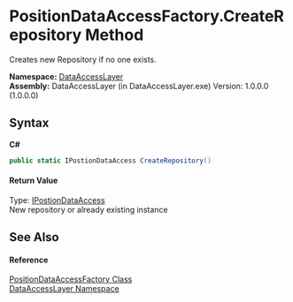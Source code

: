 # PositionDataAccessFactory.CreateRepository Method 
 

Creates new Repository if no one exists.

**Namespace:**&nbsp;<a href="a7c61f8d-f057-3930-35a0-27e5c277cc0e">DataAccessLayer</a><br />**Assembly:**&nbsp;DataAccessLayer (in DataAccessLayer.exe) Version: 1.0.0.0 (1.0.0.0)

## Syntax

**C#**<br />
``` C#
public static IPostionDataAccess CreateRepository()
```


#### Return Value
Type: <a href="8d6a6c3f-d0e9-b984-b406-db63c8fbc505">IPostionDataAccess</a><br />New repository or already existing instance

## See Also


#### Reference
<a href="0028d21c-550d-fb2d-1bac-7da350886db7">PositionDataAccessFactory Class</a><br /><a href="a7c61f8d-f057-3930-35a0-27e5c277cc0e">DataAccessLayer Namespace</a><br />